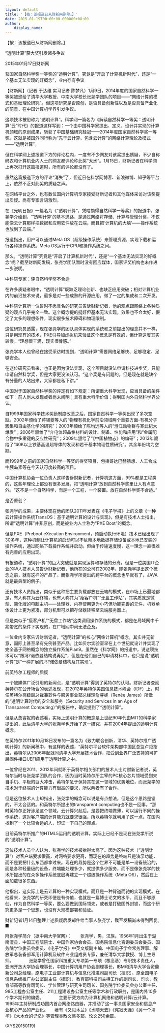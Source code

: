 ```yaml
---
layout: default
title: '【按：该报道已从财新网删除。】'
date: 2015-01-19T00:00:00.000000+08:00
author:
    display_name: 
---
```


【按：该报道已从财新网删除。】

“透明计算”获大奖引发诸多争议

2015年01月17日财新网

获国家自然科学奖一等奖的“透明计算”，究竟是“开启了计算机新时代”，还是“一个基本无法实现的好概念”，业内存有争议

【财新网】（记者 于达维 实习记者 陈梦凡）1月9日，2014年度的国家自然科学一等奖被颁给了清华大学教授、中南大学校长张尧学团队的项目——“网络计算的模式和基础理论研究”。但这项研究是否原创，是否具备创新性以及是否具备产业化的前景，在中国计算机学界引发争议。

这项技术被俗称为“透明计算”。科学网一篇名为《解读自然科学一等奖：透明计算“云”时代》的报道这样写到：一个由中国科学家提出、定义、设计并实现的计算机领域的原创成果，斩获了中国基础研究桂冠——2014年度国家自然科学奖一等奖。这就是被国外同行称为“先于云计算、包含云计算”的网络计算理论及模式——“透明计算”。

但在科学网上述报道下方的评论栏内，一度有不少网友对该奖提出质疑，不少自称码农和计算机业内人士的网友都评论称此奖“太水”。1月15日，财新记者在科学网上再次打开这篇报道时，所有的评论都没有了。

虽然这篇报道下方的评论“消失”了，但近日在科学网博客、新浪微博、知乎等平台上，依然不乏对此奖的质疑之声。

在网络平台之外，也有数位国内计算机专家接受财新记者和其他媒体采访对该奖提出质疑。尚有专家言语激烈。

在《光明日报》一篇名为《“透明计算”，凭啥摘得自然科学一等奖》的报道中，张尧学介绍到，“‘透明计算’的基本思路，是通过网络将存储、计算与管理分离，不仅能像云计算那样把数据和应用软件放在云端，而且把‘计算机的大脑’——操作系统也放到了云端。”

报道指出，用户可以通过Meta OS（超级操作系统）来管理资源，实现下载和运行各种操作系统。Meta OS运行于CPU和操作系统之间。

那么，“透明计算”究竟是“开启了计算机新时代”，还是“一个基本无法实现的好概念”呢？截至财新网发稿，张尧学团队暂时没有回应媒体，国家评奖机构也未作进一步说明。

中科院专家：评自然科学奖不合适

在许多质疑者眼中，“透明计算”既缺乏理论创新、也缺乏应用突破；相对计算机业内的前沿技术来说，最多是对一些成熟的开源应用，做了一定的集成和二次开发。

中科院计算所一位暂时不愿具名的研究员告诉财新记者，他的观点跟网络上各种质疑的观点几乎完全一致。这个概念提的挺好但基本无法实现，效果也不会太好，假定了太多的理想条件，现实很多技术障碍和物理限制。

这位研究员透露，现在张尧学的团队具体实现的系统和之前提出的理念并不一样，只是用现有的技术，PXE引导加虚拟机来验证这个概念是有效的，但计算速度其实较慢。“理想很丰满，现实很骨感。”

张尧学本人也曾经在接受采访时提到，“透明计算”需要网络足够快、足够稳定、足够安全。

在这位研究员看来，也正是因为没法实现，这个项目就没法申请科技进步奖，只能申请自然科学奖，但是大家更没法认可。“这个奖是有问题的，但是现在就是缺个有分量的人站出来，大家都是私下讲。”

中国对于国家自然科学奖的评定有如下规定：所谓重大科学发现，应当具备的条件如下：前人尚未发现或者尚未阐明；具有重大科学价值；得到国内外自然科学界公认。

自1999年国家科学技术奖励制度改革之后，国家自然科学一等奖出现了多次空缺。2002年颁给了蒋锡夔等人的“物理有机化学前沿领域两个重要方面-有机分子簇集和自由基化学的研究”；2003年颁给了陈均远等人的“澄江动物群与寒武纪大爆发”；2006年颁给了“介电体超晶格材料的设计、制备、性能和应用”和“金属配合物中多重键的反应性研究”；2009年颁给了“《中国植物志》的编研”；2013年颁给了“40K以上铁基高温超导体的发现和若干基本物理性质研究”。其余年份均为空缺。

而1999年之前的国家自然科学一等奖的得奖项目，包括哥达巴赫猜想、人工合成牛胰岛素等在今天认可度较高的项目。

中国计算机协会一位负责人这样告诉财新记者，计算机这方面，99%都是工程类的，这些年理论上都没有很多发展，把“透明计算”放到自然科学奖里让人有点意外。“这不是一个自然科学，而是一个工程，一个装置。放在自然科学奖不合适。”

是否原创？

张尧学的成果，主要体现在他的团队2011年发表在《电子学报》上的文章《一种云计算操作系统TransOS：基于透明计算的设计与实现》，但是有技术人士指出，所谓“透明计算”并非原创，而是被业内人士称为“PXE Boot”的概念。

但是PXE（Preboot eXecution Environment，预启动执行环境）技术已经出现了30多年，这种机制让计算机的启动可以不依赖本地数据存储设备或本地已安装的操作系统，通过网络下载操作系统并启动。但由于传输速度慢，这一理念一直很难有完善的应用出现。

有报道称，“透明计算”的巨大突破就是实现运算和存储的分离。但是一位美国IT企业的华人技术人员告诉财新记者，他所在的公司在2002年，即张尧学提出这个概念之前，就有这样的产品了。而张尧学所提出的跨平台的概念也早就有了，JAVA就是最典型的例子。

还有技术人员指出，类似于这种把主要负载都放在云端的模式，在市场上已遍地都是，有人称其为云终端，也有人称其为“瘦客户机”“无盘工作站”，其实质就是微型、简化版的电脑主机——处理器、内存使用更为小巧但功能完善的元件，机器单体设计上更为紧凑，部分机型可以把存储器转移至云端服务器上。

但是类似于“瘦客户机”“无盘工作站”这类调用操作系统的模式，都是在局域网中千兆带宽的条件下实现的，在广域网中尚无法企及。

一位业内专家告诉财新记者，“透明计算”的核心“网络计算机”概念，其实并无新意，国际上甚至早有先例甚至产品。比如贝尔实验室早在上个世纪就设计并实现了完全基于网络概念的独立操作系统Plan9。虽然在《科学网》的报道中，说这项技术可以“跟冯?诺依曼结构说再见”，但是在他们自己的申请材料中，也只是说“透明计算”是“一种扩展的冯?诺依曼结构及其实现”。

前英特尔工程师的质疑

一个被媒体广泛引用的新闻点，是“透明计算”得到了英特尔的认可。财新记者查阅英特尔在公开场合的表述发现，在2012年英特尔美国信息技术峰会（IDF）上，时任英特尔高级副总裁兼软件与服务事业部总经理詹睿妮（Renée James）所做的“透明计算时代的安全和服务（Security and Services in an Age of Transparent Computing）”的报告中，确实提到了“透明计算”。

但是从詹睿妮的表述看，实际上透明计算的概念是上世纪90年代由MIT的科学家提出的，此后清华大学的张尧学也开始了这一研究，并在2004年提出的透明计算概念。

在英特尔2011年10月18日发布的一篇名为《致力联合创新，清华、英特尔推广透明计算》的新闻稿中，有这样的表述，“英特尔平台软件架构部中国区总监卢炬指出，英特尔从2006年起就同清华大学开展技术合作，把受到业界广泛支持的可扩展固件接口UEFI应用于透明计算之中。

一位曾经在2011、2012年间就职于英特尔相关部门的技术人士对财新记者说，英特尔当时与张尧学团队的合作，因为当时英特尔所主宰的PC核心芯片领域受到来自手机、平板的巨大冲击，英特尔急于保持其在这一领域的优势地位，而张尧学的技术对于终端的计算能力有很高的要求，所以两者有了合作。

但是这位技术人士却指出，张尧学的概念可以说是有点想法，但是这个思路是错的，不太合适的。和英特尔所提出的transparent computing也不是一回事。“那时英特尔正好涉足这个领域，云计算兴起后，是要把终端做薄，可以运行不同的操作系统，这对客户端的计算能力就要求很强，所以英特尔就利用了这一点，在国内找到了一个比较合适的人，印证一下自己的观点。

目前英特尔所推广的HTML5运用的透明计算，实际上已经不是现在张尧学所说的“透明计算”。

这位技术人员个人认为，张尧学的技术被抬得太高了。因为这种技术（“透明计算”）对客户端要求很高，对网络要求更高，而现在的趋势是终端只是演示功能，而不是要把什么东西都拿过来。现在的趋势是这个世界不可能是单一设备统治的，而是各种轻量级的设备，终端能处理多少，就提供多少服务，而不是像张尧学的技术所提出的在众多操作系统底层再建立一个超级操作系统（Meta OS），然后在上面加载很多东西。

他指出，这实际上是云计算的一种实现模式，而且是一种背道而驰的实现模式。在他看来，张尧学的研究即便是有价值，也就是一篇博士论文的水平，而且不够原创，作为自然科学一等奖，要么要做到国际领先，或者是打破国外封锁，而这个研究更多是一个思想，也没有大规模部署和验证。

财新记者1月14日整理上述质疑后发邮件给当事人张尧学，截至发稿尚未得到回复。　■

附张尧学简介（据中南大学官网）：　　张尧学，男，汉族，1956年1月出生于湖南澧县，中国工程院院士、中国作家协会会员、国务院信息化咨询委员会委员、国务院学位委员会委员、《电子学报》中英文版副主编、中国电子学会常务理事、解放军总装备部军用计算机及软件专业组成员专家，兼任清华大学教授、博士生导师。　　　　张尧学曾任国家科技重大专项第一专项（核高基）专职技术责任人，亚洲开放大学协会理事长，中国计算机用户协会副理事长，IBM和清华大学合资鼎新公司总经理，原电子工业部计算机与信息化推进司副司长（挂职）、原全国电子信息系统推广办公室副主任（挂职）、教育部科技司主持工作的副司长、司长，教育部高等教育司司长、学位管理与研究生司司长、国务院学位委员会办公室主任、985工程办公室主任、211工程建设办公室主任等学术和行政职务，是国内外10多个学术期刊的编委。　　　　主要研究方向为计算机网络和透明计算/云计算。1995年主持研制成功国内首台网络路由器，并推动了这一事关国家安全和信息产业核心产品的产业化。　　著有《又见木兰》《水随天去》《侘寂天涯》《另一个清华》《大木仓的记忆》等管理类散文集多部，论文250余篇。

(XYS20150119)

